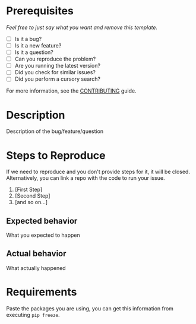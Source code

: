 # Prerequisites
*Feel free to just say what you want and remove this template.*

* [ ] Is it a bug?
* [ ] Is it a new feature?
* [ ] Is it a question?
* [ ] Can you reproduce the problem?
* [ ] Are you running the latest version?
* [ ] Did you check for similar issues?
* [ ] Did you perform a cursory search?

For more information, see the [CONTRIBUTING](https://github.com/Shritesh99/strawberry-django-social-auth/blob/master/CONTRIBUTING.md) guide.

# Description

Description of the bug/feature/question

# Steps to Reproduce

If we need to reproduce and you don't provide steps for it, it will be closed. Alternatively, you can link a repo with the code to run your issue.

1. [First Step]
2. [Second Step]
3. [and so on...]

## Expected behavior

What you expected to happen

## Actual behavior

What actually happened

# Requirements

Paste the packages you are using, you can get this information from executing `pip freeze`.

